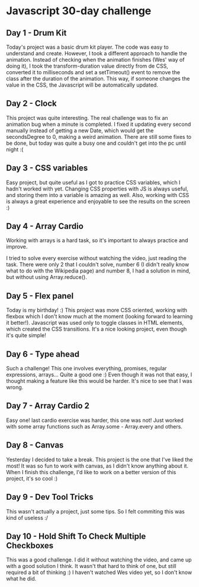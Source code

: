 # Javascript 30-day challenge

## Day 1 - Drum Kit

Today's project was a basic drum kit player. The code was easy to understand and create. However, I took a different approach to handle the animation. Instead of checking when the animation finishes (Wes' way of doing it), I took the transform-duration value directly from de CSS, converted it to milliseconds and set a setTimeout() event to remove the class after the duration of the animation. This way, if someone changes the value in the CSS, the Javascript will be automatically updated.

## Day 2 - Clock

This project was quite interesting. The real challenge was to fix an animation bug when a minute is completed. I fixed it updating every second manually instead of getting a new Date, which would get the secondsDegree to 0, making a weird animation. There are still some fixes to be done, but today was quite a busy one and couldn't get into the pc until night :(



## Day 3 - CSS variables

Easy project, but quite useful as I got to practice CSS variables, which I hadn't worked with yet. Changing CSS properties with JS is always useful, and storing them into a variable is amazing as well. Also, working with CSS is always a great experience and enjoyable to see the results on the screen :)

## Day 4 - Array Cardio

Working with arrays is a hard task, so it's important to always practice and improve.

I tried to solve every exercise without watching the video, just reading the task. There were only 2 that I couldn't solve, number 6 (I didn't really know what to do with the Wikipedia page) and number 8, I had a solution in mind, but without using Array.reduce().

## Day 5 - Flex panel
Today is my birthday! :)
This project was more CSS oriented, working with flexbox which I don't know much at the moment (looking forward to learning it better!). Javascript was used only to toggle classes in HTML elements, which created the CSS transitions. It's a nice looking project, even though it's quite simple!

## Day 6 - Type ahead
Such a challenge! This one involves everything, promises, regular expressions, arrays... Quite a good one :) Even though it was
not that easy, I thought making a feature like this would be harder. It's nice to see that I was wrong.

## Day 7 - Array Cardio 2
Easy one! last cardio exercise was harder, this one was not! Just worked with some array functions such as Array.some - Array.every and others. 

## Day 8 - Canvas
Yesterday I decided to take a break. This project is the one that I've liked the most! It was so fun to work with canvas, as I didn't know anything about it. When I finish this challenge, I'd like to work on a better version of this project, it's so cool :)

## Day 9 - Dev Tool Tricks
This wasn't actually a project, just some tips. So I felt commiting this was kind of useless :/

## Day 10 - Hold Shift To Check Multiple Checkboxes
This was a good challenge. I did it without watching the video, and came up with a good solution I think. It wasn't that hard to think of one, but still required a bit of thinking :) I haven't watched Wes video yet, so I don't know what he did.
